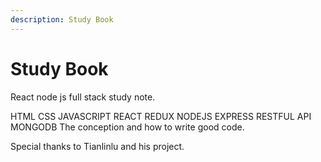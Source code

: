 ```yaml
---
description: Study Book
---
```


# Study Book

React node js full stack study note.

HTML CSS JAVASCRIPT REACT REDUX 
NODEJS EXPRESS RESTFUL API MONGODB
The conception and how to write good code.

Special thanks to Tianlinlu and his project.

